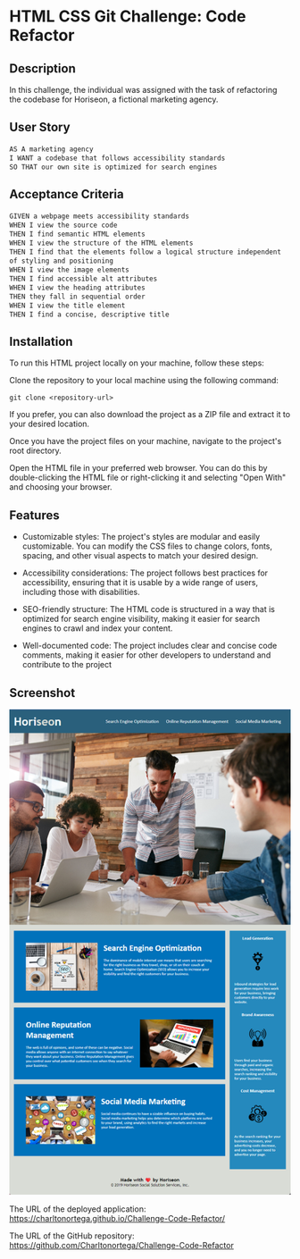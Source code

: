 # HTML CSS Git Challenge: Code Refactor

## Description
In this challenge, the individual was assigned with the task of refactoring the codebase for Horiseon, a fictional marketing agency.
## User Story 
```
AS A marketing agency
I WANT a codebase that follows accessibility standards
SO THAT our own site is optimized for search engines
```

## Acceptance Criteria
```
GIVEN a webpage meets accessibility standards
WHEN I view the source code
THEN I find semantic HTML elements
WHEN I view the structure of the HTML elements
THEN I find that the elements follow a logical structure independent of styling and positioning
WHEN I view the image elements
THEN I find accessible alt attributes
WHEN I view the heading attributes
THEN they fall in sequential order
WHEN I view the title element
THEN I find a concise, descriptive title
```
## Installation
To run this HTML project locally on your machine, follow these steps:

Clone the repository to your local machine using the following command:
```
git clone <repository-url>
```
If you prefer, you can also download the project as a ZIP file and extract it to your desired location.

Once you have the project files on your machine, navigate to the project's root directory.

Open the HTML file in your preferred web browser. You can do this by double-clicking the HTML file or right-clicking it and selecting "Open With" and choosing your browser.

## Features
- Customizable styles: The project's styles are modular and easily customizable. You can modify the CSS files to change colors, fonts, spacing, and other visual aspects to match your desired design.

- Accessibility considerations: The project follows best practices for accessibility, ensuring that it is usable by a wide range of users, including those with disabilities.

- SEO-friendly structure: The HTML code is structured in a way that is optimized for search engine visibility, making it easier for search engines to crawl and index your content.

- Well-documented code: The project includes clear and concise code comments, making it easier for other developers to understand and contribute to the project

## Screenshot
![Screenshot of deployed application on browser".](/assets/Screenshot%202023-06-18%20204547.png)

The URL of the deployed application:
https://charltonortega.github.io/Challenge-Code-Refactor/

The URL of the GitHub repository:
https://github.com/Charltonortega/Challenge-Code-Refactor
